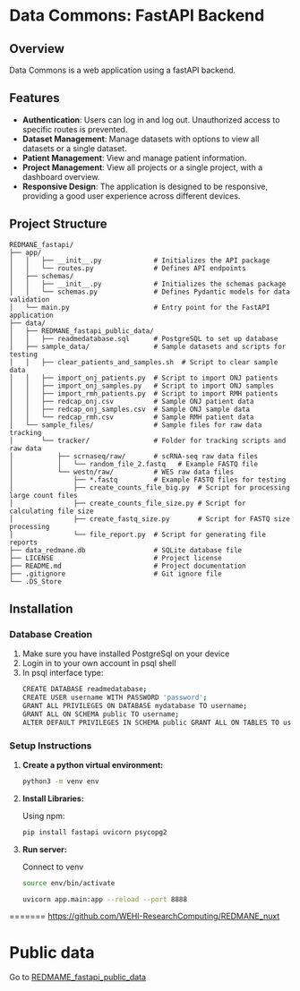 # Data Commons: FastAPI Backend

## Overview

Data Commons is a web application using a fastAPI backend.

## Features

- **Authentication**: Users can log in and log out. Unauthorized access to specific routes is prevented.
- **Dataset Management**: Manage datasets with options to view all datasets or a single dataset.
- **Patient Management**: View and manage patient information.
- **Project Management**: View all projects or a single project, with a dashboard overview.
- **Responsive Design**: The application is designed to be responsive, providing a good user experience across different devices.


## Project Structure
```plaintext
REDMANE_fastapi/
├── app/
│   │   ├── __init__.py             # Initializes the API package
│   │   └── routes.py               # Defines API endpoints
│   ├── schemas/
│   │   ├── __init__.py             # Initializes the schemas package
│   │   └── schemas.py              # Defines Pydantic models for data validation
│   └── main.py                     # Entry point for the FastAPI application
├── data/
│   ├── REDMANE_fastapi_public_data/
│   │   ├── readmedatabase.sql      # PostgreSQL to set up database
│   ├── sample_data/                # Sample datasets and scripts for testing
│   │   ├── clear_patients_and_samples.sh  # Script to clear sample data
│   │   ├── import_onj_patients.py  # Script to import ONJ patients
│   │   ├── import_onj_samples.py   # Script to import ONJ samples
│   │   ├── import_rmh_patients.py  # Script to import RMH patients
│   │   ├── redcap_onj.csv          # Sample ONJ patient data
│   │   ├── redcap_onj_samples.csv  # Sample ONJ sample data
│   │   └── redcap_rmh.csv          # Sample RMH patient data
│   └── sample_files/               # Sample files for raw data tracking
│       └── tracker/                # Folder for tracking scripts and raw data
│           ├── scrnaseq/raw/       # scRNA-seq raw data files
│           │   └── random_file_2.fastq   # Example FASTQ file
│           └── westn/raw/          # WES raw data files
│               ├── *.fastq         # Example FASTQ files for testing
│               ├── create_counts_file_big.py  # Script for processing large count files
│               ├── create_counts_file_size.py # Script for calculating file size
│               ├── create_fastq_size.py       # Script for FASTQ size processing
│               └── file_report.py  # Script for generating file reports
├── data_redmane.db                 # SQLite database file
├── LICENSE                         # Project license
├── README.md                       # Project documentation
├── .gitignore                      # Git ignore file
└── .DS_Store
```

## Installation

### Database Creation

1. Make sure you have installed PostgreSql on your device
2. Login in to your own account in psql shell
3. In psql interface type:
   ````bash
   CREATE DATABASE readmedatabase;
   CREATE USER username WITH PASSWORD 'password';
   GRANT ALL PRIVILEGES ON DATABASE mydatabase TO username;
   GRANT ALL ON SCHEMA public TO username;
   ALTER DEFAULT PRIVILEGES IN SCHEMA public GRANT ALL ON TABLES TO username;
   ````
   
   

### Setup Instructions

1. **Create a python virtual environment:**

   ```bash
   python3 -m venv env
   ```

2. **Install Libraries:**

   Using npm:
   ```bash
   pip install fastapi uvicorn psycopg2
   ```

3. **Run server:**

   Connect to venv
   ```bash
   source env/bin/activate
   ```

   ```bash
   uvicorn app.main:app --reload --port 8888
   ```
=======
https://github.com/WEHI-ResearchComputing/REDMANE_nuxt


# Public data

Go to [REDMAME_fastapi_public_data](https://github.com/WEHI-ResearchComputing/REDMANE_fastapi_public_data)

